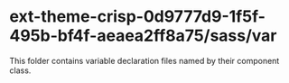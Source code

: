 # ext-theme-crisp-0d9777d9-1f5f-495b-bf4f-aeaea2ff8a75/sass/var

This folder contains variable declaration files named by their component class.

